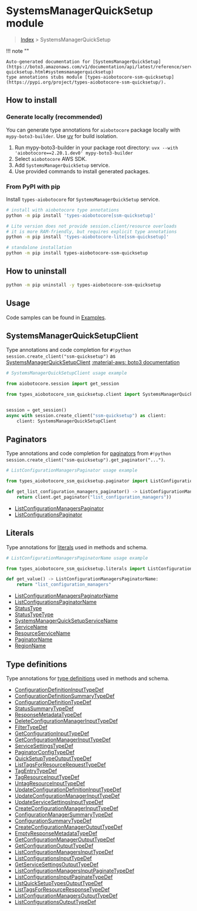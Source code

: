 # SystemsManagerQuickSetup module

> [Index](../README.md) > SystemsManagerQuickSetup


!!! note ""

    Auto-generated documentation for [SystemsManagerQuickSetup](https://boto3.amazonaws.com/v1/documentation/api/latest/reference/services/ssm-quicksetup.html#systemsmanagerquicksetup)
    type annotations stubs module [types-aiobotocore-ssm-quicksetup](https://pypi.org/project/types-aiobotocore-ssm-quicksetup/).

## How to install

### Generate locally (recommended)

You can generate type annotations for `aiobotocore` package locally with `mypy-boto3-builder`.
Use [uv](https://docs.astral.sh/uv/getting-started/installation/) for build isolation.

1. Run mypy-boto3-builder in your package root directory: `uvx --with 'aiobotocore==2.20.1.dev0' mypy-boto3-builder`
1. Select `aiobotocore` AWS SDK.
1. Add `SystemsManagerQuickSetup` service.
1. Use provided commands to install generated packages.



### From PyPI with pip

Install `types-aiobotocore` for `SystemsManagerQuickSetup` service.

```bash
# install with aiobotocore type annotations
python -m pip install 'types-aiobotocore[ssm-quicksetup]'

# Lite version does not provide session.client/resource overloads
# it is more RAM-friendly, but requires explicit type annotations
python -m pip install 'types-aiobotocore-lite[ssm-quicksetup]'

# standalone installation
python -m pip install types-aiobotocore-ssm-quicksetup
```



## How to uninstall

```bash
python -m pip uninstall -y types-aiobotocore-ssm-quicksetup
```

## Usage

Code samples can be found in [Examples](./usage.md).

## SystemsManagerQuickSetupClient

Type annotations and code completion for  `#!python session.create_client("ssm-quicksetup")` as [SystemsManagerQuickSetupClient](./client.md)
[:material-aws: boto3 documentation](https://boto3.amazonaws.com/v1/documentation/api/latest/reference/services/ssm-quicksetup.html#SystemsManagerQuickSetup.Client)

```python
# SystemsManagerQuickSetupClient usage example

from aiobotocore.session import get_session

from types_aiobotocore_ssm_quicksetup.client import SystemsManagerQuickSetupClient


session = get_session()
async with session.create_client("ssm-quicksetup") as client:
    client: SystemsManagerQuickSetupClient
```


## Paginators

Type annotations and code completion for
[paginators](./paginators.md)
from `#!python session.create_client("ssm-quicksetup").get_paginator("...")`.

```python
# ListConfigurationManagersPaginator usage example

from types_aiobotocore_ssm_quicksetup.paginator import ListConfigurationManagersPaginator

def get_list_configuration_managers_paginator() -> ListConfigurationManagersPaginator:
    return client.get_paginator("list_configuration_managers"))
```

- [ListConfigurationManagersPaginator](./paginators.md#listconfigurationmanagerspaginator)
- [ListConfigurationsPaginator](./paginators.md#listconfigurationspaginator)








## Literals

Type annotations for [literals](./literals.md) used in methods and schema.

```python
# ListConfigurationManagersPaginatorName usage example

from types_aiobotocore_ssm_quicksetup.literals import ListConfigurationManagersPaginatorName

def get_value() -> ListConfigurationManagersPaginatorName:
    return "list_configuration_managers"
```

- [ListConfigurationManagersPaginatorName](./literals.md#listconfigurationmanagerspaginatorname)
- [ListConfigurationsPaginatorName](./literals.md#listconfigurationspaginatorname)
- [StatusType](./literals.md#statustype)
- [StatusTypeType](./literals.md#statustypetype)
- [SystemsManagerQuickSetupServiceName](./literals.md#systemsmanagerquicksetupservicename)
- [ServiceName](./literals.md#servicename)
- [ResourceServiceName](./literals.md#resourceservicename)
- [PaginatorName](./literals.md#paginatorname)
- [RegionName](./literals.md#regionname)




## Type definitions

Type annotations for [type definitions](./type_defs.md) used in methods and schema.

- [ConfigurationDefinitionInputTypeDef](./type_defs.md#configurationdefinitioninputtypedef)
- [ConfigurationDefinitionSummaryTypeDef](./type_defs.md#configurationdefinitionsummarytypedef)
- [ConfigurationDefinitionTypeDef](./type_defs.md#configurationdefinitiontypedef)
- [StatusSummaryTypeDef](./type_defs.md#statussummarytypedef)
- [ResponseMetadataTypeDef](./type_defs.md#responsemetadatatypedef)
- [DeleteConfigurationManagerInputTypeDef](./type_defs.md#deleteconfigurationmanagerinputtypedef)
- [FilterTypeDef](./type_defs.md#filtertypedef)
- [GetConfigurationInputTypeDef](./type_defs.md#getconfigurationinputtypedef)
- [GetConfigurationManagerInputTypeDef](./type_defs.md#getconfigurationmanagerinputtypedef)
- [ServiceSettingsTypeDef](./type_defs.md#servicesettingstypedef)
- [PaginatorConfigTypeDef](./type_defs.md#paginatorconfigtypedef)
- [QuickSetupTypeOutputTypeDef](./type_defs.md#quicksetuptypeoutputtypedef)
- [ListTagsForResourceRequestTypeDef](./type_defs.md#listtagsforresourcerequesttypedef)
- [TagEntryTypeDef](./type_defs.md#tagentrytypedef)
- [TagResourceInputTypeDef](./type_defs.md#tagresourceinputtypedef)
- [UntagResourceInputTypeDef](./type_defs.md#untagresourceinputtypedef)
- [UpdateConfigurationDefinitionInputTypeDef](./type_defs.md#updateconfigurationdefinitioninputtypedef)
- [UpdateConfigurationManagerInputTypeDef](./type_defs.md#updateconfigurationmanagerinputtypedef)
- [UpdateServiceSettingsInputTypeDef](./type_defs.md#updateservicesettingsinputtypedef)
- [CreateConfigurationManagerInputTypeDef](./type_defs.md#createconfigurationmanagerinputtypedef)
- [ConfigurationManagerSummaryTypeDef](./type_defs.md#configurationmanagersummarytypedef)
- [ConfigurationSummaryTypeDef](./type_defs.md#configurationsummarytypedef)
- [CreateConfigurationManagerOutputTypeDef](./type_defs.md#createconfigurationmanageroutputtypedef)
- [EmptyResponseMetadataTypeDef](./type_defs.md#emptyresponsemetadatatypedef)
- [GetConfigurationManagerOutputTypeDef](./type_defs.md#getconfigurationmanageroutputtypedef)
- [GetConfigurationOutputTypeDef](./type_defs.md#getconfigurationoutputtypedef)
- [ListConfigurationManagersInputTypeDef](./type_defs.md#listconfigurationmanagersinputtypedef)
- [ListConfigurationsInputTypeDef](./type_defs.md#listconfigurationsinputtypedef)
- [GetServiceSettingsOutputTypeDef](./type_defs.md#getservicesettingsoutputtypedef)
- [ListConfigurationManagersInputPaginateTypeDef](./type_defs.md#listconfigurationmanagersinputpaginatetypedef)
- [ListConfigurationsInputPaginateTypeDef](./type_defs.md#listconfigurationsinputpaginatetypedef)
- [ListQuickSetupTypesOutputTypeDef](./type_defs.md#listquicksetuptypesoutputtypedef)
- [ListTagsForResourceResponseTypeDef](./type_defs.md#listtagsforresourceresponsetypedef)
- [ListConfigurationManagersOutputTypeDef](./type_defs.md#listconfigurationmanagersoutputtypedef)
- [ListConfigurationsOutputTypeDef](./type_defs.md#listconfigurationsoutputtypedef)


